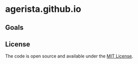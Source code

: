 # agerista.github.io



## Goals




## License

The code is open source and available under the [MIT License](LICENSE).